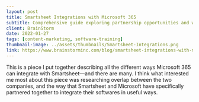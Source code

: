 ```yaml
---
layout: post
title: Smartsheet Integrations with Microsoft 365
subtitle: Comprehensive guide exploring partnership opportunities and workflow integrations between platforms
client: BrainStorm
date: 2022-01-27
tags: [content-marketing, software-training]
thumbnail-image: ../assets/thumbnails/Smartsheet-Integrations.png
link: https://www.brainstorminc.com/blog/smartsheet-integrations-with-microsoft-365
---
```


This is a piece I put together describing all the different ways Microsoft 365 can integrate with Smartsheet—and there are many. I think what interested me most about this piece was researching overlap between the two companies, and the way that Smartsheet and Microsoft have specifically partnered together to integrate their softwares in useful ways.
